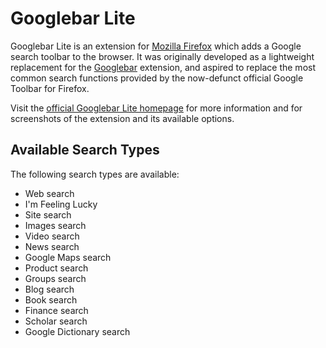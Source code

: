 # Googlebar Lite

Googlebar Lite is an extension for [Mozilla Firefox](http://www.mozilla.org/products/firefox/) which adds
a Google search toolbar to the browser. It was originally developed as a lightweight replacement for the
[Googlebar](http://googlebar.mozdev.org/) extension, and aspired to replace the most common search functions
provided by the now-defunct official Google Toolbar for Firefox.

Visit the [official Googlebar Lite homepage](http://www.borngeek.com/firefox/googlebarlite/) for more information
and for screenshots of the extension and its available options.

## Available Search Types

The following search types are available:

* Web search
* I'm Feeling Lucky
* Site search
* Images search
* Video search
* News search
* Google Maps search
* Product search
* Groups search
* Blog search
* Book search
* Finance search
* Scholar search
* Google Dictionary search


